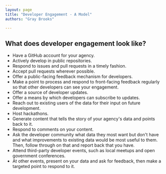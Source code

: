 ```yaml
---
layout: page
title: "Developer Engagement - A Model"
authors: "Gray Brooks"

---
```


## What does developer engagement look like?  

* Have a GitHub account for your agency.  
 * Actively develop in public repositories.
 * Respond to issues and pull requests in a timely fashion.  
 * Accept pull requests wherever possible.  
* Offer a public-facing feedback mechanism for developers.  
* Make a point to process and respond to front-facing feedback regularly so that other developers can see your engagement.  
* Offer a source of developer updates.  
* Offer a means by which developers can subscribe to updates.  
* Reach out to existing users of the data for their input on future development.  
* Host hackathons.  
* Generate content that tells the story of your agency's data and points back to it.  
* Respond to comments on your content.  
* Ask the developer community what data they most want but don't have and what improvements to existing data would be most useful to them.  Then, follow through on that and report back that you have.  
* Attend third-party developer events, such as local meetups and open government conferences.  
* At other events, present on your data and ask for feedback, then make a targeted point to respond to it.  
